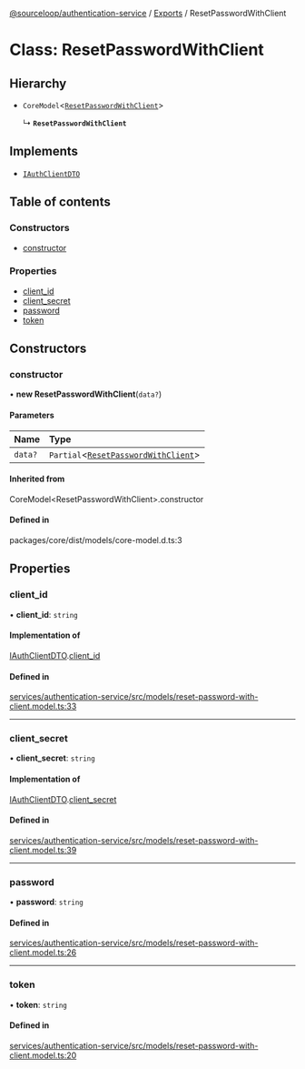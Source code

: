 [@sourceloop/authentication-service](../README.md) / [Exports](../modules.md) / ResetPasswordWithClient

# Class: ResetPasswordWithClient

## Hierarchy

- `CoreModel`<[`ResetPasswordWithClient`](ResetPasswordWithClient.md)\>

  ↳ **`ResetPasswordWithClient`**

## Implements

- [`IAuthClientDTO`](../interfaces/IAuthClientDTO.md)

## Table of contents

### Constructors

- [constructor](ResetPasswordWithClient.md#constructor)

### Properties

- [client\_id](ResetPasswordWithClient.md#client_id)
- [client\_secret](ResetPasswordWithClient.md#client_secret)
- [password](ResetPasswordWithClient.md#password)
- [token](ResetPasswordWithClient.md#token)

## Constructors

### constructor

• **new ResetPasswordWithClient**(`data?`)

#### Parameters

| Name | Type |
| :------ | :------ |
| `data?` | `Partial`<[`ResetPasswordWithClient`](ResetPasswordWithClient.md)\> |

#### Inherited from

CoreModel<ResetPasswordWithClient\>.constructor

#### Defined in

packages/core/dist/models/core-model.d.ts:3

## Properties

### client\_id

• **client\_id**: `string`

#### Implementation of

[IAuthClientDTO](../interfaces/IAuthClientDTO.md).[client_id](../interfaces/IAuthClientDTO.md#client_id)

#### Defined in

[services/authentication-service/src/models/reset-password-with-client.model.ts:33](https://github.com/sourcefuse/loopback4-microservice-catalog/blob/93a7f917/services/authentication-service/src/models/reset-password-with-client.model.ts#L33)

___

### client\_secret

• **client\_secret**: `string`

#### Implementation of

[IAuthClientDTO](../interfaces/IAuthClientDTO.md).[client_secret](../interfaces/IAuthClientDTO.md#client_secret)

#### Defined in

[services/authentication-service/src/models/reset-password-with-client.model.ts:39](https://github.com/sourcefuse/loopback4-microservice-catalog/blob/93a7f917/services/authentication-service/src/models/reset-password-with-client.model.ts#L39)

___

### password

• **password**: `string`

#### Defined in

[services/authentication-service/src/models/reset-password-with-client.model.ts:26](https://github.com/sourcefuse/loopback4-microservice-catalog/blob/93a7f917/services/authentication-service/src/models/reset-password-with-client.model.ts#L26)

___

### token

• **token**: `string`

#### Defined in

[services/authentication-service/src/models/reset-password-with-client.model.ts:20](https://github.com/sourcefuse/loopback4-microservice-catalog/blob/93a7f917/services/authentication-service/src/models/reset-password-with-client.model.ts#L20)
